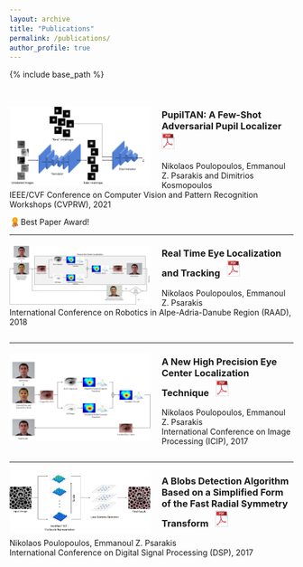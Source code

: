 ```yaml
---
layout: archive
title: "Publications"
permalink: /publications/
author_profile: true
---
```


{% include base_path %}

<pre>

</pre>

<p> <img align="left" style="padding-right:20px; padding-top: 5px;" src="/images/CVPRW.png" alt="drawing" width="250"> </p> <h3> PupilTAN: A Few-Shot Adversarial Pupil Localizer <a href="http://npoul.github.io/files/CVPRW2021.pdf"> <img src="/images/pdf-icon_3.png" alt="drawing" width="25"/> </a> </h3>
Nikolaos Poulopoulos, Emmanoul Z. Psarakis and Dimitrios Kosmopoulos
<br /> IEEE/CVF Conference on Computer Vision and Pattern Recognition Workshops (CVPRW), 2021

<img align="left" src="/images/award.jpg" alt="drawing" width="20"/> Best Paper Award!

---
<p> <img align="left" style="padding-right:20px; padding-top: 5px;" src="/images/RAAD.png" alt="drawing" width="250"> </p> <h3> Real Time Eye Localization and Tracking  &nbsp; <a href="http://npoul.github.io/files/RAAD2018.pdf"> <img src="/images/pdf-icon_3.png" alt="drawing" width="25"/> </a> </h3>
Nikolaos Poulopoulos, Emmanoul Z. Psarakis
<br /> International Conference on Robotics in Alpe-Adria-Danube Region (RAAD), 2018
<pre>
</pre>

---
<p> <img align="left" style="padding-right:20px; padding-top: 5px;" src="/images/ICIP.png" alt="drawing" width="250"> </p> <h3> A New High Precision Eye Center Localization Technique  &nbsp; <a href="http://npoul.github.io/files/ICIP2017.pdf"> <img src="/images/pdf-icon_3.png" alt="drawing" width="25"/></a> </h3>
Nikolaos Poulopoulos, Emmanoul Z. Psarakis
<br /> International Conference on Image Processing (ICIP), 2017
<pre>
</pre>

---
<p> <img align="left" style="padding-right:20px" src="/images/DSP.png" alt="drawing" width="250"> </p> <h3> A Blobs Detection Algorithm Based on a Simplified Form
of the Fast Radial Symmetry Transform  &nbsp; <a href="http://npoul.github.io/files/DSP2017.pdf"> <img src="/images/pdf-icon_3.png" alt="drawing" width="25"/> </a> </h3>
Nikolaos Poulopoulos, Emmanoul Z. Psarakis
<br /> International Conference on Digital Signal Processing (DSP), 2017
